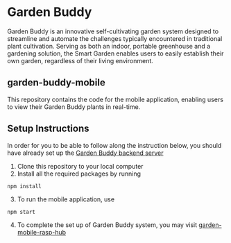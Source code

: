 # Garden Buddy

Garden Buddy is an innovative self-cultivating garden system designed to streamline and automate the challenges typically encountered in traditional plant cultivation. Serving as both an indoor, portable greenhouse and a gardening solution, the Smart Garden enables users to easily establish their own garden, regardless of their living environment. 

## garden-buddy-mobile

This repository contains the code for the mobile application, enabling users to view their Garden Buddy plants in real-time.

## Setup Instructions

In order for you to be able to follow along the instruction below, you should have already set up the [Garden Buddy backend server](https://github.com/ireneliee/garden-buddy-backend)

1. Clone this repository to your local computer
2. Install all the required packages by running
```
npm install
```
3. To run the mobile application, use
```
npm start
```

4. To complete the set up of Garden Buddy system, you may visit [garden-mobile-rasp-hub](https://github.com/ireneliee/garden-mobile-rasp-hub)